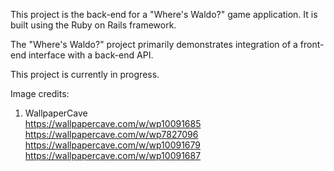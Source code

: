 This project is the back-end for a "Where's Waldo?" game application. It is built using the Ruby on Rails framework.

The "Where's Waldo?" project primarily demonstrates integration of a front-end interface with a back-end API.

This project is currently in progress.

Image credits:
1) WallpaperCave  
  https://wallpapercave.com/w/wp10091685  
  https://wallpapercave.com/w/wp7827096  
  https://wallpapercave.com/w/wp10091679  
  https://wallpapercave.com/w/wp10091687

